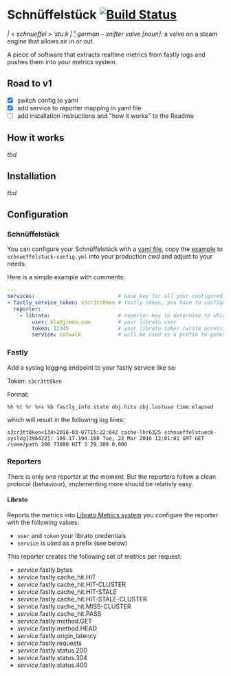 # Schnüffelstück [![Build Status](https://travis-ci.org/Jimdo/schnueffelstueck.svg?branch=master)](https://travis-ci.org/Jimdo/schnueffelstueck)
*| < schnueffel > ˈstuːk |* [¹](https://www.youtube.com/watch?v=iTp5wrX1w64) *german* – *snifter valve [noun]*: a valve on a steam engine that allows air in or out.

A piece of software that extracts realtime metrics from fastly logs and pushes them into your metrics system.

## Road to v1
- [x] switch config to yaml
- [x] add service to reporter mapping in yaml file
- [ ] add installation instructions and "how it works" to the Readme

## How it works

*tbd*

## Installation

*tbd*

## Configuration

### Schnüffelstück

You can configure your Schnüffelstück with a [yaml file](http://yaml.org/), copy the [example](schnueffelstuck-config.example.yml) to `schnueffelstuck-config.yml` into your production *cwd* and adjust to your needs.

Here is a simple example with comments:

```yaml
---
services:                           # base key for all your configured services
- fastly_service_token: s3cr3tt0ken # fastly token, you have to configure in fastly as well (basically a shared secret per fastly service)
  reporter:
    - librato:                      # reporter key to determine to which metrics service you want to report to. it contains custom config per reporter
        user: bla@jimdo.com         # your librato user
        token: 12345                # your librato token (write access)
        service: catwalk            # will be used as a prefix to generate the metrics (e.g. catwalk.fastly.method.GET)
```

### Fastly

Add a syslog logging endpoint to your fastly service like so:

Token: `s3cr3tt0ken`

Format:
```
%h %t %r %>s %b fastly_info.state obj.hits obj.lastuse time.elapsed
```

which will result in the following log lines:
```
s3cr3tt0ken<134>2016-03-07T15:22:04Z cache-lhr6325 schnueffelstueck-syslog[396422]: 109.17.194.160 Tue, 22 Mar 2016 12:01:01 GMT GET /some/path 200 73080 HIT 3 29.309 0.000
```

### Reporters
There is only one reporter at the moment. But the reporters follow a clean protocol (behaviour), implementing more should be relativly easy.

#### Librato
Reports the metrics into [Librato Metrics system](https://metrics.librato.com) you configure the reporter with the following values:

- `user` and `token` your librato credentials
- `service` is used as a prefix (see below)

This reporter creates the following set of metrics per request:
- *service*.fastly.bytes
- *service*.fastly.cache_hit.HIT
- *service*.fastly.cache_hit.HIT-CLUSTER
- *service*.fastly.cache_hit.HIT-STALE
- *service*.fastly.cache_hit.HIT-STALE-CLUSTER
- *service*.fastly.cache_hit.MISS-CLUSTER
- *service*.fastly.cache_hit.PASS
- *service*.fastly.method.GET
- *service*.fastly.method.HEAD
- *service*.fastly.origin_latency
- *service*.fastly.requests
- *service*.fastly.status.200
- *service*.fastly.status.304
- *service*.fastly.status.400
